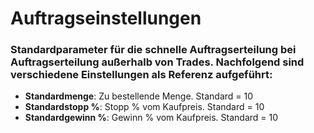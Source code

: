 # **Auftragseinstellungen**

### Standardparameter für die schnelle Auftragserteilung bei Auftragserteilung außerhalb von Trades. Nachfolgend sind verschiedene Einstellungen als Referenz aufgeführt:

- **Standardmenge**: Zu bestellende Menge. Standard = 10
- **Standardstopp %**: Stopp % vom Kaufpreis. Standard = 10
- **Standardgewinn %**: Gewinn % vom Kaufpreis. Standard = 10
